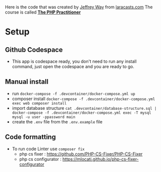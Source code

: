 Here is the code that was created by [Jeffrey Way](https://github.com/JeffreyWay) from [laracasts.com](https://laracasts.com/)
The course is called [**The PHP Practitioner**](https://laracasts.com/series/php-for-beginners)

# Setup

## Github Codespace

- This app is codespace ready, you don't need to run any install command, just open the codespace and you are ready to go.

## Manual install

- run `docker-compose -f .devcontainer/docker-compose.yml up`
- composer install `docker-compose -f .devcontainer/docker-compose.yml exec web composer install`
- import database structure `cat .devcontainer/database-structure.sql | docker-compose -f .devcontainer/docker-compose.yml exec -T mysql mysql -u user -ppassword main`
- create the `.env` file from the `.env.example` file

##  Code formatting

- To run code Linter use `composer fix`
  - php cs fixer : https://github.com/PHP-CS-Fixer/PHP-CS-Fixer
  - php cs configurator : https://mlocati.github.io/php-cs-fixer-configurator
